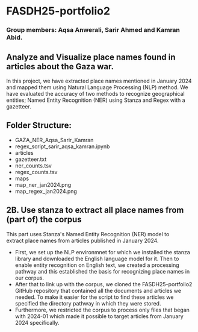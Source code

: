 # FASDH25-portfolio2
### Group members: Aqsa Anwerali, Sarir Ahmed and Kamran Abid.
## Analyze and Visualize place names found in articles about the Gaza war.
In this project, we have extracted place names mentioned in January 2024 and mapped them using Natural Language Processing (NLP) method. We have evaluated the accuracy of two methods to recognize geographical entities; Named Entity Recognition (NER) using Stanza and Regex with a gazetteer.
## Folder Structure:
- GAZA_NER_Aqsa_Sarir_Kamran
- regex_script_sarir_aqsa_kamran.ipynb  
- articles
- gazetteer.txt      
- ner_counts.tsv    
- regex_counts.tsv  
- maps    
- map_ner_jan2024.png
- map_regex_jan2024.png


## 2B. Use stanza to extract all place names from (part of) the corpus
This part uses Stanza's Named Entity Recognition (NER) model to extract place names from articles published in January 2024. 

- First, we set up the NLP environmnet for which we installed the stanza library and downloaded the English language model for it. Then to enable entity recognition on English text, we created a processing pathway and this established the basis for recognizing place names in our corpus. 
- After that to link up with the corpus, we cloned the FASDH25-portfolio2 GitHub repository that contained all the documents and articles we needed. To make it easier for the script to find these articles we specified the directory pathway in which they were stored.
- Furthermore, we restricted the corpus to process only files that began with 2024-01 which made it possible to target articles from January 2024 specifically.

             

